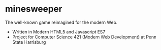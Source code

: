 # minesweeper
The well-known game reimagined for the modern Web.

* Written in Modern HTML5 and Javascript ES7
* Project for Computer Science 421 (Modern Web Development) at Penn State Harrisburg
